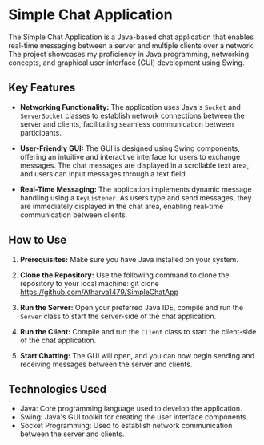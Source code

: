 # Simple Chat Application

The Simple Chat Application is a Java-based chat application that enables real-time messaging between a server and multiple clients over a network. The project showcases my proficiency in Java programming, networking concepts, and graphical user interface (GUI) development using Swing.

## Key Features

- **Networking Functionality:** The application uses Java's `Socket` and `ServerSocket` classes to establish network connections between the server and clients, facilitating seamless communication between participants.

- **User-Friendly GUI:** The GUI is designed using Swing components, offering an intuitive and interactive interface for users to exchange messages. The chat messages are displayed in a scrollable text area, and users can input messages through a text field.

- **Real-Time Messaging:** The application implements dynamic message handling using a `KeyListener`. As users type and send messages, they are immediately displayed in the chat area, enabling real-time communication between clients.

## How to Use

1. **Prerequisites:** Make sure you have Java installed on your system.

2. **Clone the Repository:** Use the following command to clone the repository to your local machine:
git clone https://github.com/Atharva1479/SimpleChatApp

3. **Run the Server:** Open your preferred Java IDE, compile and run the `Server` class to start the server-side of the chat application.

4. **Run the Client:** Compile and run the `Client` class to start the client-side of the chat application.

5. **Start Chatting:** The GUI will open, and you can now begin sending and receiving messages between the server and clients.

## Technologies Used

- Java: Core programming language used to develop the application.
- Swing: Java's GUI toolkit for creating the user interface components.
- Socket Programming: Used to establish network communication between the server and clients.





